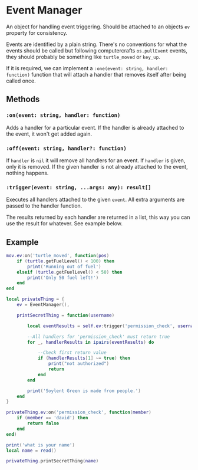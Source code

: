 # Event Manager

An object for handling event triggering.
Should be attached to an objects `ev` property for consistency.

Events are identified by a plain string. There's no conventions for what the events should be called but following computercrafts `os.pullEvent` events, they should probably be something like `turtle_moved` or `key_up`.

If it is required, we can implement a `:one(event: string, handler: function)` function that will attach a handler that removes itself after being called once.

## Methods

### `:on(event: string, handler: function)`

Adds a handler for a particular event. If the handler is already attached to the event, it won't get added again.

### `:off(event: string, handler?: function)`

If `handler` is `nil` it will remove all handlers for an event. If `handler` is given, only it is removed.
If the given handler is not already attached to the event, nothing happens.

### `:trigger(event: string, ...args: any): result[]`

Executes all handlers attached to the given `event`. All extra arguments are passed to the handler function.

The results returned by each handler are returned in a list, this way you can use the result for whatever. See example below.

## Example

```LUA
mov.ev:on('turtle_moved', function(pos)
    if (turtle.getFuelLevel() < 100) then
        print('Running out of fuel')
    elseif (turtle.getFuelLevel() < 50) then
        print('Only 50 fuel left!')
    end
end
```

```LUA
local privateThing = {
    ev = EventManager(),

    printSecretThing = function(username)

        local eventResults = self.ev:trigger('permission_check', username)

        --All handlers for 'permission_check' must return true
        for _, handlerResults in ipairs(eventResults) do

            --Check first return value
            if (handlerResults[1] ~= true) then
                print("not authorized")
                return
            end
        end

        print('Soylent Green is made from people.')
    end
}

privateThing.ev:on('permission_check', function(member)
    if (member == 'david') then
        return false
    end
end)

print('what is your name')
local name = read()

privateThing.printSecretThing(name)
```
